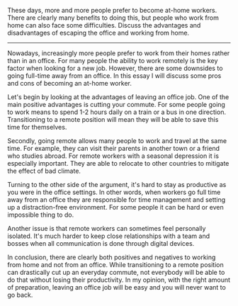 
These days, more and more people prefer to become at-home workers.
There are clearly many benefits to doing this, but people who work from home can also face some difficulties.
Discuss the advantages and disadvantages of escaping the office and working from home.

___

Nowadays, increasingly more people prefer to work from their homes rather than in an office.
For many people the ability to work remotely is the key factor when looking for a new job.
However, there are some downsides to going full-time away from an office.
In this essay I will discuss some pros and cons of becoming an at-home worker.

Let's begin by looking at the advantages of leaving an office job.
One of the main positive advantages is cutting your commute.
For some people going to work means to spend 1-2 hours daily on a train or a bus in one direction.
Transitioning to a remote position will mean they will be able to save this time for themselves.

Secondly, going remote allows many people to work and travel at the same time.
For example, they can visit their parents in another town or a friend who studies abroad.
For remote workers with a seasonal depression it is especially important. They are able to relocate to other countries to mitigate the effect of bad climate.

Turning to the other side of the argument, it's hard to stay as productive as you were in the office settings.
In other words, when workers go full time away from an office they are responsible for time management and setting up a distraction-free environment.
For some people it can be hard or even impossible thing to do.

Another issue is that remote workers can sometimes feel personally isolated.
It's much harder to keep close relationships with a team and bosses when all communication is done through digital devices.

In conclusion, there are clearly both positives and negatives to working from home and not from an office.
While transitioning to a remote position can drastically cut up an everyday commute, not everybody will be able to do that without losing their productivity.
In my opinion, with the right amount of preparation, leaving an office job will be easy and you will never want to go back.
